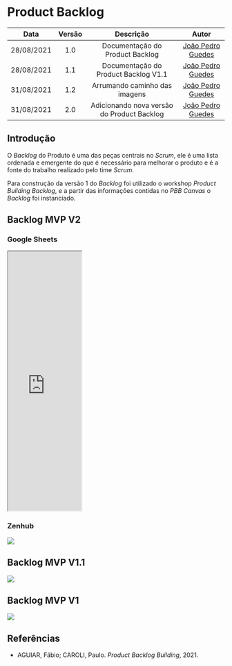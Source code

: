 # Product Backlog
|    Data    | Versão | Descrição | Autor |
| :---: | :----: | :--: | :---: |
| 28/08/2021 | 1.0 | Documentação do Product Backlog | [João Pedro Guedes](https://github.com/sudjoao)|
| 28/08/2021 | 1.1 | Documentação do Product Backlog V1.1 | [João Pedro Guedes](https://github.com/sudjoao)|
|31/08/2021 | 1.2 | Arrumando caminho das imagens | [João Pedro Guedes](https://github.com/sudjoao)|
|31/08/2021 | 2.0 | Adicionando nova versão do Product Backlog | [João Pedro Guedes](https://github.com/sudjoao)|

## Introdução
O *Backlog* do Produto é uma das peças centrais no *Scrum*, ele é uma lista ordenada e emergente do que é necessário para melhorar o produto e é a fonte do trabalho realizado pelo time *Scrum*.

Para construção da versão 1 do *Backlog* foi utilizado o workshop *Product Building Backlog*, e a partir das informações contidas no *PBB Canvas* o *Backlog* foi instanciado.

## Backlog MVP V2
### Google Sheets
<iframe src="https://docs.google.com/spreadsheets/d/1My2W_ffVG3Mnu89F_y1UfnXv4HFAhkgf9UjVjAmkyos/edit?usp=sharing"
width="170px" height="600px"></iframe>

### Zenhub
<img src="Assets/Images/ProductBacklog/BacklogV2.png"/>

## Backlog MVP V1.1
<img src="Assets/Images/ProductBacklog/BacklogV1.1.png"/>

## Backlog MVP V1
<img src="Assets/Images/ProductBacklog/BacklogV1.jpg"/>

## Referências
- AGUIAR, Fábio; CAROLI, Paulo. *Product Backlog Building*, 2021.
